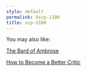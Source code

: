 ```yaml
---
style: default
permalink: Xscp-1180
title: scp-1180
---
```

You may also like:

[The Bard of Ambrose](http://scp-wiki.net/the-bard-of-ambrose)

[How to Become a Better Critic](http://scp-wiki.net/how-to-become-a-better-critic)
